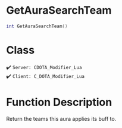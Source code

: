 # GetAuraSearchTeam
```lua
int GetAuraSearchTeam()
```
# Class
✔️ `Server: CDOTA_Modifier_Lua`  
✔️ `Client: C_DOTA_Modifier_Lua`  

# Function Description
Return the teams this aura applies its buff to.
